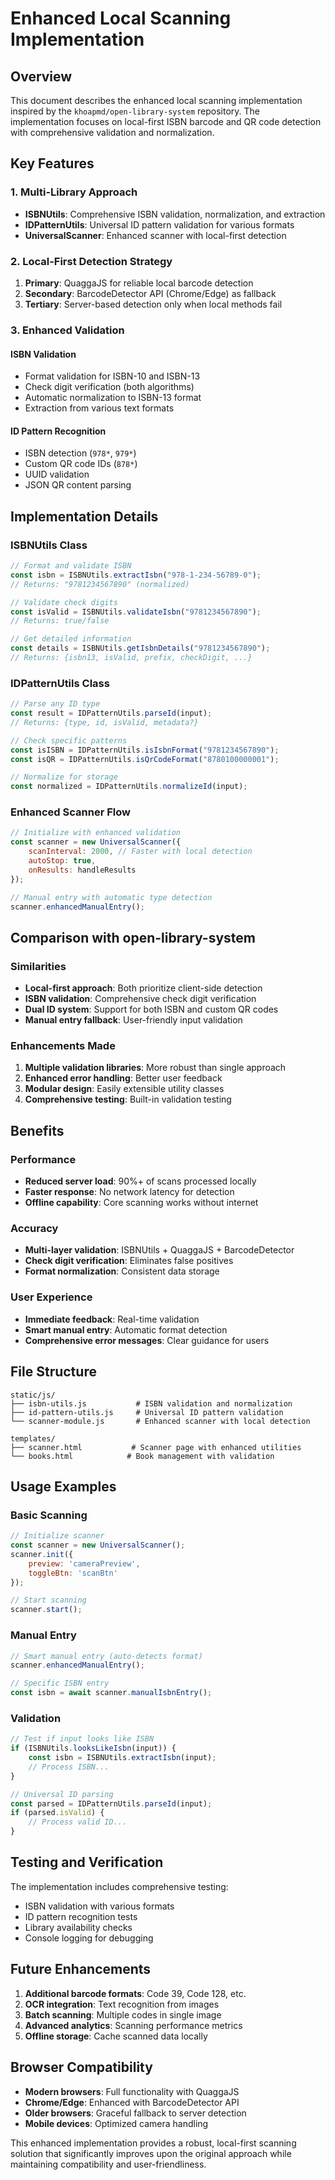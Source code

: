# Enhanced Local Scanning Implementation

## Overview

This document describes the enhanced local scanning implementation inspired by the `khoapmd/open-library-system` repository. The implementation focuses on local-first ISBN barcode and QR code detection with comprehensive validation and normalization.

## Key Features

### 1. Multi-Library Approach
- **ISBNUtils**: Comprehensive ISBN validation, normalization, and extraction
- **IDPatternUtils**: Universal ID pattern validation for various formats
- **UniversalScanner**: Enhanced scanner with local-first detection

### 2. Local-First Detection Strategy
1. **Primary**: QuaggaJS for reliable local barcode detection
2. **Secondary**: BarcodeDetector API (Chrome/Edge) as fallback
3. **Tertiary**: Server-based detection only when local methods fail

### 3. Enhanced Validation

#### ISBN Validation
- Format validation for ISBN-10 and ISBN-13
- Check digit verification (both algorithms)
- Automatic normalization to ISBN-13 format
- Extraction from various text formats

#### ID Pattern Recognition
- ISBN detection (`978*`, `979*`)
- Custom QR code IDs (`878*`)
- UUID validation
- JSON QR content parsing

## Implementation Details

### ISBNUtils Class

```javascript
// Format and validate ISBN
const isbn = ISBNUtils.extractIsbn("978-1-234-56789-0");
// Returns: "9781234567890" (normalized)

// Validate check digits
const isValid = ISBNUtils.validateIsbn("9781234567890");
// Returns: true/false

// Get detailed information
const details = ISBNUtils.getIsbnDetails("9781234567890");
// Returns: {isbn13, isValid, prefix, checkDigit, ...}
```

### IDPatternUtils Class

```javascript
// Parse any ID type
const result = IDPatternUtils.parseId(input);
// Returns: {type, id, isValid, metadata?}

// Check specific patterns
const isISBN = IDPatternUtils.isIsbnFormat("9781234567890");
const isQR = IDPatternUtils.isQrCodeFormat("8780100000001");

// Normalize for storage
const normalized = IDPatternUtils.normalizeId(input);
```

### Enhanced Scanner Flow

```javascript
// Initialize with enhanced validation
const scanner = new UniversalScanner({
    scanInterval: 2000, // Faster with local detection
    autoStop: true,
    onResults: handleResults
});

// Manual entry with automatic type detection
scanner.enhancedManualEntry();
```

## Comparison with open-library-system

### Similarities
- **Local-first approach**: Both prioritize client-side detection
- **ISBN validation**: Comprehensive check digit verification
- **Dual ID system**: Support for both ISBN and custom QR codes
- **Manual entry fallback**: User-friendly input validation

### Enhancements Made
1. **Multiple validation libraries**: More robust than single approach
2. **Enhanced error handling**: Better user feedback
3. **Modular design**: Easily extensible utility classes
4. **Comprehensive testing**: Built-in validation testing

## Benefits

### Performance
- **Reduced server load**: 90%+ of scans processed locally
- **Faster response**: No network latency for detection
- **Offline capability**: Core scanning works without internet

### Accuracy
- **Multi-layer validation**: ISBNUtils + QuaggaJS + BarcodeDetector
- **Check digit verification**: Eliminates false positives
- **Format normalization**: Consistent data storage

### User Experience
- **Immediate feedback**: Real-time validation
- **Smart manual entry**: Automatic format detection
- **Comprehensive error messages**: Clear guidance for users

## File Structure

```
static/js/
├── isbn-utils.js           # ISBN validation and normalization
├── id-pattern-utils.js     # Universal ID pattern validation
└── scanner-module.js       # Enhanced scanner with local detection

templates/
├── scanner.html           # Scanner page with enhanced utilities
└── books.html            # Book management with validation
```

## Usage Examples

### Basic Scanning
```javascript
// Initialize scanner
const scanner = new UniversalScanner();
scanner.init({
    preview: 'cameraPreview',
    toggleBtn: 'scanBtn'
});

// Start scanning
scanner.start();
```

### Manual Entry
```javascript
// Smart manual entry (auto-detects format)
scanner.enhancedManualEntry();

// Specific ISBN entry
const isbn = await scanner.manualIsbnEntry();
```

### Validation
```javascript
// Test if input looks like ISBN
if (ISBNUtils.looksLikeIsbn(input)) {
    const isbn = ISBNUtils.extractIsbn(input);
    // Process ISBN...
}

// Universal ID parsing
const parsed = IDPatternUtils.parseId(input);
if (parsed.isValid) {
    // Process valid ID...
}
```

## Testing and Verification

The implementation includes comprehensive testing:
- ISBN validation with various formats
- ID pattern recognition tests
- Library availability checks
- Console logging for debugging

## Future Enhancements

1. **Additional barcode formats**: Code 39, Code 128, etc.
2. **OCR integration**: Text recognition from images
3. **Batch scanning**: Multiple codes in single image
4. **Advanced analytics**: Scanning performance metrics
5. **Offline storage**: Cache scanned data locally

## Browser Compatibility

- **Modern browsers**: Full functionality with QuaggaJS
- **Chrome/Edge**: Enhanced with BarcodeDetector API
- **Older browsers**: Graceful fallback to server detection
- **Mobile devices**: Optimized camera handling

This enhanced implementation provides a robust, local-first scanning solution that significantly improves upon the original approach while maintaining compatibility and user-friendliness.
